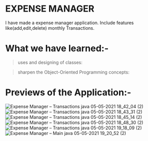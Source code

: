 # EXPENSE MANAGER
I have made a expense manager application.
Include features like(add,edit,delete) monthly Transactions.

# What we have learned:-
> uses and designing of classes:

> sharpen the Object-Oriented Programming concepts:

# Previews of the Application:-
![Expense Manager – Transactions java 05-05-2021 18_42_04 (2)](https://user-images.githubusercontent.com/69674896/117155065-1616c980-adda-11eb-9519-016c49d058e0.png)
![Expense Manager – Transactions java 05-05-2021 18_43_31 (2)](https://user-images.githubusercontent.com/69674896/117155144-275fd600-adda-11eb-9ca4-03c5ee5766d0.png)
![Expense Manager – Transactions java 05-05-2021 18_45_14 (2)](https://user-images.githubusercontent.com/69674896/117155227-39da0f80-adda-11eb-964b-fa60683e8ce6.png)
![Expense Manager – Transactions java 05-05-2021 18_48_30 (2)](https://user-images.githubusercontent.com/69674896/117155263-40688700-adda-11eb-8edd-5212a846d30b.png)
![Expense Manager – Transactions java 05-05-2021 19_18_09 (2)](https://user-images.githubusercontent.com/69674896/117155561-7efe4180-adda-11eb-8428-62c961d199ca.png)
![Expense Manager – Main java 05-05-2021 19_20_52 (2)](https://user-images.githubusercontent.com/69674896/117155597-86254f80-adda-11eb-978c-d64f4da1933c.png)
